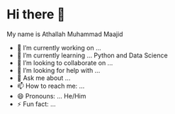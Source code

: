 # Hi there 👋
My name is Athallah Muhammad Maajid

- 🔭 I’m currently working on ...
- 🌱 I’m currently learning ... Python and Data Science
- 👯 I’m looking to collaborate on ...
- 🤔 I’m looking for help with ...
- 💬 Ask me about ...
- 📫 How to reach me: ...
- 😄 Pronouns: ... He/Him
- ⚡ Fun fact: ... 
